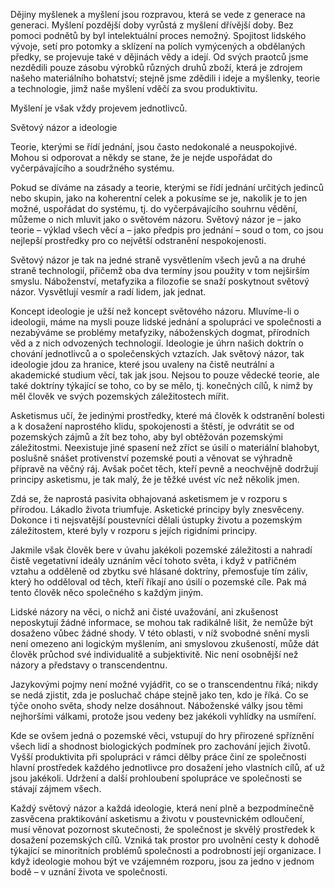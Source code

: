 Dějiny myšlenek a myšlení jsou rozpravou, která se vede z generace na generaci. Myšlení pozdější doby vyrůstá z myšlení dřívější doby. Bez pomoci podnětů by byl intelektuální proces nemožný. Spojitost lidského vývoje, setí pro potomky a sklízení na polích vymýcených a obdělaných předky, se projevuje také v dějinách vědy a idejí. Od svých praotců jsme nezdědili pouze zásobu výrobků různých druhů zboží, která je zdrojem našeho materiálního bohatství; stejně jsme zdědili i ideje a myšlenky, teorie a technologie, jimž naše myšlení vděčí za svou produktivitu.

Myšlení je však vždy projevem jednotlivců.

Světový názor a ideologie

Teorie, kterými se řídí jednání, jsou často nedokonalé a neuspokojivé. Mohou si odporovat a někdy se stane, že je nejde uspořádat do vyčerpávajícího a soudržného systému.

Pokud se díváme na zásady a teorie, kterými se řídí jednání určitých jedinců nebo skupin, jako na koherentní celek a pokusíme se je, nakolik je to jen možné, uspořádat do systému, tj. do vyčerpávajícího souhrnu vědění, můžeme o nich mluvit jako o světovém názoru. Světový názor je – jako teorie – výklad všech věcí a – jako předpis pro jednání – soud o tom, co jsou nejlepší prostředky pro co největší odstranění nespokojenosti.

Světový názor je tak na jedné straně vysvětlením všech jevů a na druhé straně technologií, přičemž oba dva termíny jsou použity v tom nejširším smyslu. Náboženství, metafyzika a filozofie se snaží poskytnout světový názor. Vysvětlují vesmír a radí lidem, jak jednat.

Koncept ideologie je užší než koncept světového názoru. Mluvíme-li o ideologii, máme na mysli pouze lidské jednání a spolupráci ve společnosti a nezabýváme se problémy metafyziky, náboženských dogmat, přírodních věd a z nich odvozených technologií. Ideologie je úhrn našich doktrín o chování jednotlivců a o společenských vztazích. Jak světový názor, tak ideologie jdou za hranice, které jsou uvaleny na čistě neutrální a akademické studium věcí, tak jak jsou. Nejsou to pouze vědecké teorie, ale také doktríny týkající se toho, co by se mělo, tj. konečných cílů, k nimž by měl člověk ve svých pozemských záležitostech mířit.

Asketismus učí, že jedinými prostředky, které má člověk k odstranění bolesti a k dosažení naprostého klidu, spokojenosti a štěstí, je odvrátit se od pozemských zájmů a žít bez toho, aby byl obtěžován pozemskými záležitostmi. Neexistuje jiné spasení než zříct se úsilí o materiální blahobyt, poslušně snášet protivenství pozemské pouti a věnovat se výhradně přípravě na věčný ráj. Avšak počet těch, kteří pevně a neochvějně dodržují principy asketismu, je tak malý, že je těžké uvést víc než několik jmen.

Zdá se, že naprostá pasivita obhajovaná asketismem je v rozporu s přírodou. Lákadlo života triumfuje. Asketické principy byly znesvěceny. Dokonce i ti nejsvatější poustevníci dělali ústupky životu a pozemským záležitostem, které byly v rozporu s jejích rigidními principy.

Jakmile však člověk bere v úvahu jakékoli pozemské záležitosti a nahradí čistě vegetativní ideály uznáním věcí tohoto světa, i když v patřičném vztahu a odděleně od zbytku své hlásané doktríny, přemosťuje tím záliv, který ho odděloval od těch, kteří říkají ano úsilí o pozemské cíle. Pak má tento člověk něco společného s každým jiným.

Lidské názory na věci, o nichž ani čisté uvažování, ani zkušenost neposkytují žádné informace, se mohou tak radikálně lišit, že nemůže být dosaženo vůbec žádné shody. V této oblasti, v níž svobodné snění mysli není omezeno ani logickým myšlením, ani smyslovou zkušeností, může dát člověk průchod své individualitě a subjektivitě. Nic není osobnější než názory a představy o transcendentnu.

Jazykovými pojmy není možné vyjádřit, co se o transcendentnu říká; nikdy se nedá zjistit, zda je posluchač chápe stejně jako ten, kdo je říká. Co se týče onoho světa, shody nelze dosáhnout. Náboženské války jsou těmi nejhoršími válkami, protože jsou vedeny bez jakékoli vyhlídky na usmíření.

Kde se ovšem jedná o pozemské věci, vstupují do hry přirozené spříznění všech lidí a shodnost biologických podmínek pro zachování jejich životů. Vyšší produktivita při spolupráci v rámci dělby práce činí ze společnosti hlavní prostředek každého jednotlivce pro dosažení jeho vlastních cílů, ať už jsou jakékoli. Udržení a další prohloubení spolupráce ve společnosti se stávají zájmem všech.

Každý světový názor a každá ideologie, která není plně a bezpodmínečně zasvěcena praktikování asketismu a životu v poustevnickém odloučení, musí věnovat pozornost skutečnosti, že společnost je skvělý prostředek k dosažení pozemských cílů. Vzniká tak prostor pro uvolnění cesty k dohodě týkající se minoritních problémů společnosti a podrobností její organizace. I když ideologie mohou být ve vzájemném rozporu, jsou za jedno v jednom bodě – v uznání života ve společnosti.